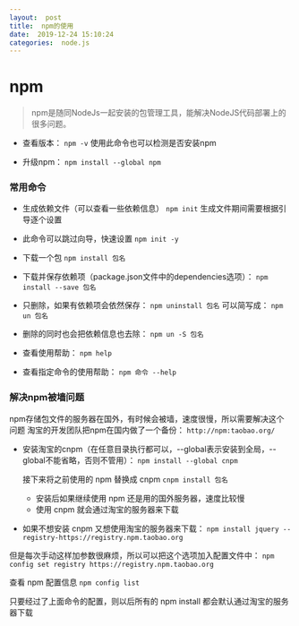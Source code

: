```yaml
---
layout:  post
title:  npm的使用 
date:  2019-12-24 15:10:24
categories:  node.js 
---
```



# npm
>npm是随同NodeJs一起安装的包管理工具，能解决NodeJS代码部署上的很多问题。

+ 查看版本：
`npm -v`
  使用此命令也可以检测是否安装npm

+ 升级npm：
`npm install --global npm`

### 常用命令

* 生成依赖文件（可以查看一些依赖信息）
`npm init`
生成文件期间需要根据引导逐个设置


* 此命令可以跳过向导，快速设置
 `npm init -y`


* 下载一个包
 `npm install 包名`


* 下载并保存依赖项（package.json文件中的dependencies选项）：
 `npm install --save 包名`


* 只删除，如果有依赖项会依然保存：
 `npm uninstall 包名`
 可以简写成：
 `npm un 包名`


* 删除的同时也会把依赖信息也去除：
 `npm un -S 包名`


* 查看使用帮助：
`npm help`


* 查看指定命令的使用帮助：
 `npm 命令 --help`


 ### 解决npm被墙问题
 npm存储包文件的服务器在国外，有时候会被墙，速度很慢，所以需要解决这个问题
 淘宝的开发团队把npm在国内做了一个备份：
         `http://npm:taobao.org/`


 * 安装淘宝的cnpm（在任意目录执行都可以，--global表示安装到全局，--global不能省略，否则不管用）：
    `npm install --global cnpm`

     接下来将之前使用的 npm 替换成 cnpm
     ` cnpm install 包名 `

    +  安装后如果继续使用 npm 还是用的国外服务器，速度比较慢
    +  使用 cnpm 就会通过淘宝的服务器来下载


 * 如果不想安装 cnpm 又想使用淘宝的服务器来下载：
    `npm install jquery --registry-https://registry.npm.taobao.org`

  但是每次手动这样加参数很麻烦，所以可以把这个选项加入配置文件中：
  `npm config set registry https://registry.npm.taobao.org`

  查看 npm 配置信息
  `npm config list`

  只要经过了上面命令的配置，则以后所有的 npm install 都会默认通过淘宝的服务器下载
  
  
  
  
  
